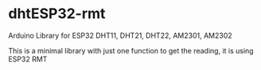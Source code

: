 # dhtESP32-rmt
Arduino Library for ESP32 DHT11, DHT21, DHT22, AM2301, AM2302

This is a minimal library with just one function to get the reading, it is using ESP32 RMT
